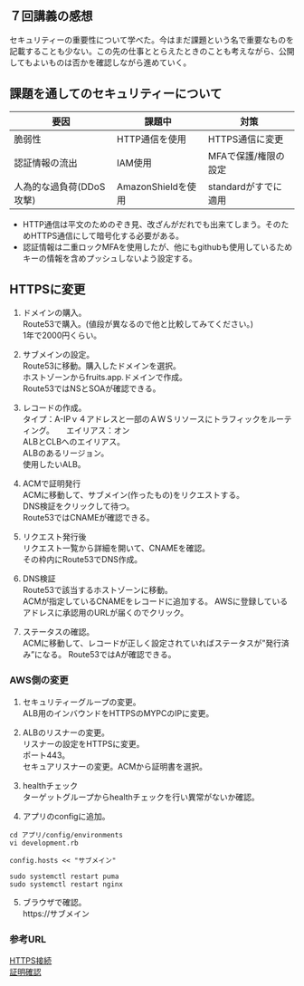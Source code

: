 ## ７回講義の感想  
  
セキュリティーの重要性について学べた。今はまだ課題という名で重要なものを記載することも少ない。この先の仕事ととらえたときのことも考えながら、公開してもよいものは否かを確認しながら進めていく。  
  
## 課題を通してのセキュリティーについて  
  
|要因|課題中|対策|
|----|----|---- | 
|脆弱性|HTTP通信を使用|HTTPS通信に変更|  
|認証情報の流出|IAM使用|MFAで保護/権限の設定|  
|人為的な過負荷(DDoS攻撃)|AmazonShieldを使用|standardがすでに適用|  

* HTTP通信は平文のためのぞき見、改ざんがだれでも出来てしまう。そのためHTTPS通信にして暗号化する必要がある。  
* 認証情報は二重ロックMFAを使用したが、他にもgithubも使用しているためキーの情報を含めプッシュしないよう設定する。 


## HTTPSに変更  
1. ドメインの購入。  
Route53で購入。(値段が異なるので他と比較してみてください。)  
1年で2000円くらい。  
  
2. サブメインの設定。  
Route53に移動。購入したドメインを選択。  
ホストゾーンからfruits.app.ドメインで作成。  
Route53ではNSとSOAが確認できる。  
  
3. レコードの作成。  
タイプ：A-IPｖ４アドレスと一部のＡＷＳリソースにトラフィックをルーティング。  　
エイリアス：オン  
           ALBとCLBへのエイリアス。  
           ALBのあるリージョン。  
           使用したいALB。  
  
4. ACMで証明発行  
ACMに移動して、サブメイン(作ったもの)をリクエストする。  
DNS検証をクリックして待つ。  
Route53ではCNAMEが確認できる。  
  
5. リクエスト発行後  
リクエスト一覧から詳細を開いて、CNAMEを確認。  
その枠内にRoute53でDNS作成。  
  
6. DNS検証  
Route53で該当するホストゾーンに移動。  
ACMが指定しているCNAMEをレコードに追加する。
AWSに登録しているアドレスに承認用のURLが届くのでクリック。  
  
7. ステータスの確認。  
ACMに移動して、レコードが正しく設定されていればステータスが”発行済み”になる。 Route53ではAが確認できる。  

### AWS側の変更  
1. セキュリティーグループの変更。  
ALB用のインバウンドをHTTPSのMYPCのIPに変更。  

2. ALBのリスナーの変更。  
リスナーの設定をHTTPSに変更。  
ポート443。  
セキュアリスナーの変更。ACMから証明書を選択。  

3. healthチェック  
ターゲットグループからhealthチェックを行い異常がないか確認。  

4. アプリのconfigに追加。  
````
cd アプリ/config/environments  
vi development.rb  
````  
````
config.hosts << "サブメイン"
````
````
sudo systemctl restart puma
sudo systemctl restart nginx
````
5. ブラウザで確認。  
https://サブメイン  

### 参考URL  
[HTTPS接続](https://iret.media/49491)  
[証明確認](https://www.cman.jp/network/support/ssl.html)


